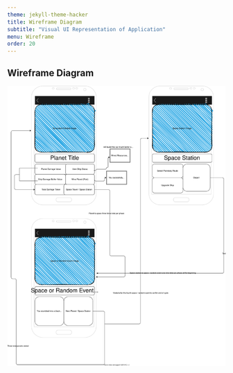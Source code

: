 ```yaml
---
theme: jekyll-theme-hacker
title: Wireframe Diagram
subtitle: "Visual UI Representation of Application"
menu: Wireframe
order: 20
---
```


## Wireframe Diagram

[![Wireframe diagram](img/wireframe.svg)](pdf/wireframe.pdf)